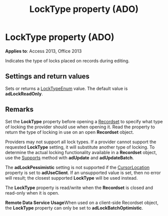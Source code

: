 ﻿---
title: LockType property (ADO)
TOCTitle: LockType property (ADO)
ms:assetid: 1d2622dc-6cab-1b7f-98a8-97a41d5c047f
ms:mtpsurl: https://msdn.microsoft.com/library/JJ248965(v=office.15)
ms:contentKeyID: 48543589
ms.date: 09/18/2015
mtps_version: v=office.15
---

# LockType property (ADO)


**Applies to**: Access 2013, Office 2013

Indicates the type of locks placed on records during editing.

## Settings and return values

Sets or returns a [LockTypeEnum](locktypeenum.md) value. The default value is **adLockReadOnly**.

## Remarks

Set the **LockType** property before opening a [Recordset](recordset-object-ado.md) to specify what type of locking the provider should use when opening it. Read the property to return the type of locking in use on an open **Recordset** object.

Providers may not support all lock types. If a provider cannot support the requested **LockType** setting, it will substitute another type of locking. To determine the actual locking functionality available in a **Recordset** object, use the [Supports](supports-method-ado.md) method with **adUpdate** and **adUpdateBatch**.

The **adLockPessimistic** setting is not supported if the [CursorLocation](cursorlocation-property-ado.md) property is set to **adUseClient**. If an unsupported value is set, then no error will result; the closest supported **LockType** will be used instead.

The **LockType** property is read/write when the **Recordset** is closed and read-only when it is open.

**Remote Data Service Usage**When used on a client-side Recordset object, the **LockType** property can only be set to **adLockBatchOptimistic**.

